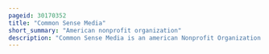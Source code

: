 ```yaml
---
pageid: 30170352
title: "Common Sense Media"
short_summary: "American nonprofit organization"
description: "Common Sense Media is an american Nonprofit Organization that Reviews and provides Ratings for Media and Technology with the Goal of providing Information on their Suitability for Children. It also Funds Research on the Role of Media in the Lives of Children and actively Advocates for child-friendly Policies and Laws regarding Media."
---
```

